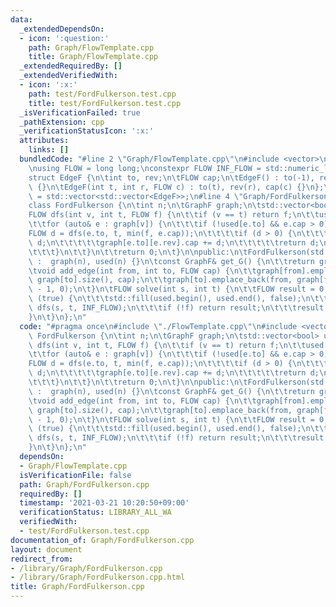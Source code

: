 ```yaml
---
data:
  _extendedDependsOn:
  - icon: ':question:'
    path: Graph/FlowTemplate.cpp
    title: Graph/FlowTemplate.cpp
  _extendedRequiredBy: []
  _extendedVerifiedWith:
  - icon: ':x:'
    path: test/FordFulkerson.test.cpp
    title: test/FordFulkerson.test.cpp
  _isVerificationFailed: true
  _pathExtension: cpp
  _verificationStatusIcon: ':x:'
  attributes:
    links: []
  bundledCode: "#line 2 \"Graph/FlowTemplate.cpp\"\n#include <vector>\n#include <limits>\n\
    \nusing FLOW = long long;\nconstexpr FLOW INF_FLOW = std::numeric_limits<FLOW>::max();\n\
    struct EdgeF {\n\tint to, rev;\n\tFLOW cap;\n\tEdgeF() : to(-1), rev(-1), cap(-1)\
    \ {}\n\tEdgeF(int t, int r, FLOW c) : to(t), rev(r), cap(c) {}\n};\nusing GraphF\
    \ = std::vector<std::vector<EdgeF>>;\n#line 4 \"Graph/FordFulkerson.cpp\"\n\n\
    class FordFulkerson {\n\tint n;\n\tGraphF graph;\n\tstd::vector<bool> used;\n\t\
    FLOW dfs(int v, int t, FLOW f) {\n\t\tif (v == t) return f;\n\t\tused[v] = true;\n\
    \t\tfor (auto& e : graph[v]) {\n\t\t\tif (!used[e.to] && e.cap > 0) {\n\t\t\t\t\
    FLOW d = dfs(e.to, t, min(f, e.cap));\n\t\t\t\tif (d > 0) {\n\t\t\t\t\te.cap -=\
    \ d;\n\t\t\t\t\tgraph[e.to][e.rev].cap += d;\n\t\t\t\t\treturn d;\n\t\t\t\t}\n\
    \t\t\t}\n\t\t}\n\t\treturn 0;\n\t}\n\npublic:\n\tFordFulkerson(std::size_t n)\
    \ :  graph(n), used(n) {}\n\tconst GraphF& get_G() {\n\t\treturn graph;\n\t}\n\
    \tvoid add_edge(int from, int to, FLOW cap) {\n\t\tgraph[from].emplace_back(to,\
    \ graph[to].size(), cap);\n\t\tgraph[to].emplace_back(from, graph[from].size()\
    \ - 1, 0);\n\t}\n\tFLOW solve(int s, int t) {\n\t\tFLOW result = 0;\n\t\twhile\
    \ (true) {\n\t\t\tstd::fill(used.begin(), used.end(), false);\n\t\t\tFLOW f =\
    \ dfs(s, t, INF_FLOW);\n\t\t\tif (!f) return result;\n\t\t\tresult += f;\n\t\t\
    }\n\t}\n};\n"
  code: "#pragma once\n#include \"./FlowTemplate.cpp\"\n#include <vector>\n\nclass\
    \ FordFulkerson {\n\tint n;\n\tGraphF graph;\n\tstd::vector<bool> used;\n\tFLOW\
    \ dfs(int v, int t, FLOW f) {\n\t\tif (v == t) return f;\n\t\tused[v] = true;\n\
    \t\tfor (auto& e : graph[v]) {\n\t\t\tif (!used[e.to] && e.cap > 0) {\n\t\t\t\t\
    FLOW d = dfs(e.to, t, min(f, e.cap));\n\t\t\t\tif (d > 0) {\n\t\t\t\t\te.cap -=\
    \ d;\n\t\t\t\t\tgraph[e.to][e.rev].cap += d;\n\t\t\t\t\treturn d;\n\t\t\t\t}\n\
    \t\t\t}\n\t\t}\n\t\treturn 0;\n\t}\n\npublic:\n\tFordFulkerson(std::size_t n)\
    \ :  graph(n), used(n) {}\n\tconst GraphF& get_G() {\n\t\treturn graph;\n\t}\n\
    \tvoid add_edge(int from, int to, FLOW cap) {\n\t\tgraph[from].emplace_back(to,\
    \ graph[to].size(), cap);\n\t\tgraph[to].emplace_back(from, graph[from].size()\
    \ - 1, 0);\n\t}\n\tFLOW solve(int s, int t) {\n\t\tFLOW result = 0;\n\t\twhile\
    \ (true) {\n\t\t\tstd::fill(used.begin(), used.end(), false);\n\t\t\tFLOW f =\
    \ dfs(s, t, INF_FLOW);\n\t\t\tif (!f) return result;\n\t\t\tresult += f;\n\t\t\
    }\n\t}\n};\n"
  dependsOn:
  - Graph/FlowTemplate.cpp
  isVerificationFile: false
  path: Graph/FordFulkerson.cpp
  requiredBy: []
  timestamp: '2021-03-21 10:20:50+09:00'
  verificationStatus: LIBRARY_ALL_WA
  verifiedWith:
  - test/FordFulkerson.test.cpp
documentation_of: Graph/FordFulkerson.cpp
layout: document
redirect_from:
- /library/Graph/FordFulkerson.cpp
- /library/Graph/FordFulkerson.cpp.html
title: Graph/FordFulkerson.cpp
---
```

